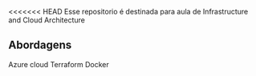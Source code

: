 <<<<<<< HEAD
Esse repositorio é destinada para aula de Infrastructure and Cloud Architecture

## Abordagens

Azure cloud
Terraform
Docker